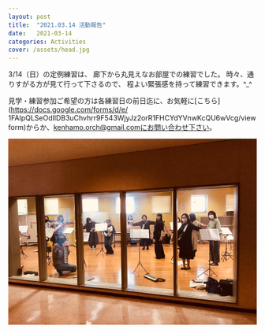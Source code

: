 ```yaml
---
layout: post
title:  "2021.03.14 活動報告"
date:   2021-03-14 
categories: Activities
cover: /assets/head.jpg
---
```

3/14（日）の定例練習は、
廊下から丸見えなお部屋での練習でした。
時々、通りすがる方が見て行って下さるので、
程よい緊張感を持って練習できます。^_^ 
  
見学・練習参加ご希望の方は各練習日の前日迄に、お気軽に[こちら](https://docs.google.com/forms/d/e/  1FAIpQLSeOdIlDB3uChvhrr9F543WjyJz2orR1FHCYdYVnwKcQU6wVcg/viewform)からか、kenhamo.orch@gmail.comにお問い合わせ下さい。  
  
  
  
<img border="0" src="/assets/20210314.jpg">  




